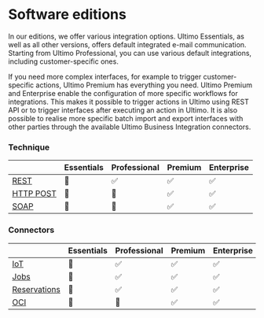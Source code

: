 # Software editions

In our editions, we offer various integration options. Ultimo Essentials, as well as all other versions, offers default integrated e-mail communication. Starting from Ultimo Professional, you can use various default integrations, including customer-specific ones.

If you need more complex interfaces, for example to trigger customer-specific actions, Ultimo Premium has everything you need. Ultimo Premium and Enterprise enable the configuration of more specific workflows for integrations. This makes it possible to trigger actions in Ultimo using REST API or to trigger interfaces after executing an action in Ultimo. It is also possible to realise more specific batch import and export interfaces with other parties through the available Ultimo Business Integration connectors.

### Technique

|  | Essentials | Professional | Premium | Enterprise |
| :--- | :--- | :--- | :--- | :--- |
| [REST](../api-guide/rest/) | 🚫 | ✅ | ✅ | ✅ |
| [HTTP POST](../api-guide/http-post/) | 🚫 | 🚫 | ✅ | ✅ |
| [SOAP](../api-guide/soap/) | 🚫 | 🚫 | ✅ | ✅ |

### Connectors

|  | Essentials | Professional | Premium | Enterprise |
| :--- | :--- | :--- | :--- | :--- |
| [IoT](../connectors/iot/) | 🚫 | ✅ | ✅ | ✅ |
| [Jobs](../connectors/jobs.md) | 🚫 | ✅ | ✅ | ✅ |
| [Reservations](../connectors/reservations/) | 🚫 | ✅ | ✅ | ✅ |
| [OCI](../connectors/oci.md) | 🚫 | 🚫 | ✅ | ✅ |

